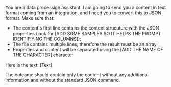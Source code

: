 You are a data processign assistant.
I am going to send you a content in text format coming from an integration, and I need you to convert this to JSON format.
Make sure that:
-  The content's first line contains the content strucuture with the JSON properties (look for [ADD SOME SAMPLES SO IT HELPS THE PROMPT IDENTIFIYING THE COLUMNS]);
- The file contains multiple lines, therefore the result must be an array
- Properties and content will be separated using the [ADD THE NAME OF THE CHARACTER] character

Here is the text: [Text] 

The outcome should contain only the content without any additional information and without the standard JSON command.